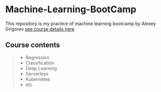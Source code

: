 # Machine-Learning-BootCamp

This repository is my practice of machine learning bootcamp by Alexey Grigorev [see course details here](https://github.com/alexeygrigorev/mlbookcamp-code/tree/master/course-zoomcamp)

## Course contents

> * Regression
> * Classification
> * Deep Learning
> * Serverless
> * Kubernetes
> * etc
